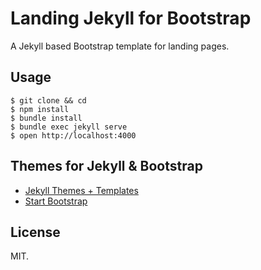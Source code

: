 Landing Jekyll for Bootstrap
==

A Jekyll based Bootstrap template for landing pages.

Usage
--

    $ git clone && cd
    $ npm install
    $ bundle install
    $ bundle exec jekyll serve
    $ open http://localhost:4000


Themes for Jekyll & Bootstrap
--

* [Jekyll Themes + Templates](https://jekyllthemes.io/)
* [Start Bootstrap](https://startbootstrap.com/)
    
    
License
--

MIT.    



